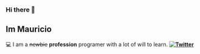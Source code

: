 ### Hi there 👋
## Im Mauricio 
💻 I am a ~~newbie~~ **profession** programer with a lot of will to learn.
<b/>
[![Twitter](https://img.shields.io/badge/Twitter-@ElVacah-1DA1F2?style=for-the-badge&logo=twitter&logoColor=white&labelColor=101010)](https://twitter.com/ElVacah)
<b/>


